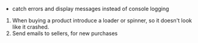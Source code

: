 * catch errors and display messages instead of console logging
1. When buying a product introduce a loader or spinner, so it doesn't look like it crashed.
2. Send emails to sellers, for new purchases 